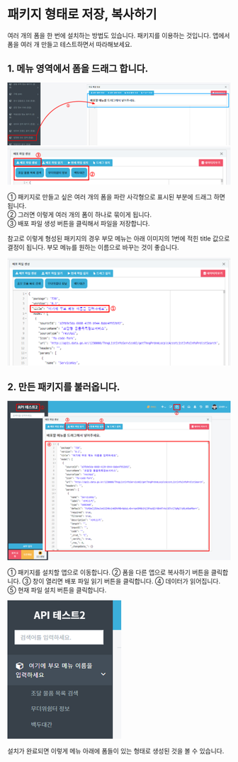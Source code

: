 # 패키지 형태로 저장, 복사하기
여러 개의 폼을 한 번에 설치하는 방법도 있습니다. 패키지를 이용하는 것입니다. 앱에서 폼을 여러 개 만들고 테스트하면서 따라해보세요.

## 1.	메뉴 영역에서 폼을 드래그 합니다.

![폼을 드래그하기](/media/image129.png)
![여러개의 폼을 하나로 묶어서 배포파일 생성하기](/media/image130.png)

①	패키지로 만들고 싶은 여러 개의 폼을 파란 사각형으로 표시된 부분에 드래그 하면 됩니다.<br>
②	그러면 이렇게 여러 개의 폼이 하나로 묶이게 됩니다.<br>
③	배포 파일 생성 버튼을 클릭해서 파일을 저장합니다.

참고로 이렇게 형성된 패키지의 경우 부모 메뉴는 아래 이미지의 1번에 적힌 title 값으로 결정이 됩니다. 부모 메뉴를 원하는 이름으로 바꾸는 것이 좋습니다.

![title이 배포파일의 이름이 된다.](/media/image131.png)

## 2.	만든 패키지를 불러옵니다.

![만든 패키지를 불러옵니다](/media/image132.png)

①	패키지를 설치할 앱으로 이동합니다.
②	폼을 다른 앱으로 복사하기 버튼을 클릭합니다.
③	창이 열리면 배포 파일 읽기 버튼을 클릭합니다.
④	데이터가 읽어집니다.
⑤	현재 파일 설치 버튼을 클릭합니다.

![패키지로 묶어서 옮기기 완료](/media/image133.png)

설치가 완료되면 이렇게 메뉴 아래에 폼들이 있는 형태로 생성된 것을 볼 수 있습니다.